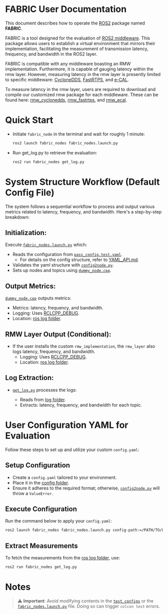 # **FABRIC User Documentation**

This document describes how to operate the [ROS2](https://github.com/ros2) package named **FABRIC**.

FABRIC is a tool designed for the evaluation of [ROS2 middleware](https://docs.ros.org/en/humble/Concepts/Advanced/About-Middleware-Implementations.html). This package allows users to establish a virtual environment that mirrors their implementation, facilitating the measurement of transmission latency, frequency, and bandwidth in the ROS2 layer.

FABRIC is compatible with any middleware boasting an RMW implementation. Furthermore, it is capable of gauging latency within the rmw layer. However, measuring latency in the rmw layer is presently limited to specific middleware: [CycloneDDS](https://projects.eclipse.org/projects/iot.cyclonedds), [FastRTPS](https://fast-dds.docs.eprosima.com/en/v1.7.0/), and [e-CAL](https://eclipse-ecal.github.io/ecal/index.html).

To measure latency in the rmw layer, users are required to download and compile our customized rmw package for each middleware. These can be found here: [rmw_cyclonedds](https://github.com/upowerrobotics/rmw_cyclonedds), [rmw_fastrtps](https://github.com/upowerrobotics/rmw_fastrtps), and [rmw_ecal](https://github.com/upowerrobotics/rmw_ecal).

# **Quick Start**
- Initiate `fabric_node` in the terminal and wait for roughly 1 minute:
    ```bash
    ros2 launch fabric_nodes fabric_nodes.launch.py
    ```
  
- Run get_log.py to retrieve the evaluation:  
    ```bash
    ros2 run fabric_nodes get_log.py
    ```
  
# **System Structure Workflow (Default Config File)**

The system follows a sequential workflow to process and output various metrics related to latency, frequency, and bandwidth. Here's a step-by-step breakdown:

## Initialization:

Execute [`fabric_nodes.launch.py`](../launch/fabric_nodes.launch.py) which:

- Reads the configuration from [`pass_config.test.yaml`](../test_config/pass_config.test.yaml).
  - For details on the config structure, refer to [YAML_API.md](YAML_API.md).
- Validates the yaml structure with [`config2node.py`](../fabric_nodes/config2node.py).
- Sets up nodes and topics using [`dummy_node.cpp`](../src/dummy_node.cpp).

## Output Metrics:

[`dummy_node.cpp`](../src/dummy_node.cpp) outputs metrics:

- Metrics: latency, frequency, and bandwidth.
- Logging: Uses [RCLCPP_DEBUG](https://docs.ros2.org/bouncy/api/rclcpp/logging_8hpp.html).
- Location: [ros log folder](~/.ros/log).

## RMW Layer Output (Conditional):

- If the user installs the custom `rmw_implementation`, the `rmw_layer` also logs latency, frequency, and bandwidth.
  - Logging: Uses [RCLCPP_DEBUG](https://docs.ros2.org/bouncy/api/rclcpp/logging_8hpp.html).
  - Location: [ros log folder](~/.ros/log).

## Log Extraction:

- [`get_log.py`](../fabric_nodes/get_log.py) processes the logs:

  - Reads from [log folder](~/.ros/log).
  - Extracts: latency, frequency, and bandwidth for each topic.

# **User Configuration YAML for Evaluation**

Follow these steps to set up and utilize your custom `config.yaml`:

## Setup Configuration
- Create a `config.yaml` tailored to your environment.
- Place it in the [config folder](../config/).
- Ensure it adheres to the required format; otherwise, [`config2node.py`](../fabric_nodes/config2node.py) will throw a `ValueError`.

## Execute Configuration
Run the command below to apply your `config.yaml`:
```bash
ros2 launch fabric_nodes fabric_nodes.launch.py config-path:=/PATH/TO/USER/CONFIG environment:=USER_ENV_NUMBER
```

## Extract Measurements
To fetch the measurements from the [ros log folder](~/.ros/log), use:
```bash
ros2 run fabric_nodes get_log.py
```

# **Notes**
> ⚠️ **Important**: Avoid modifying contents in the [`test_configs`](../test_config) or the [`fabric_nodes.launch.py`](../launch/fabric_nodes.launch.py) file. Doing so can trigger `colcon test` errors.